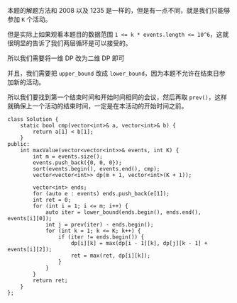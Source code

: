 本题的解题方法和 2008 以及 1235 是一样的，但是有一点不同，就是我们只能够参加 `K` 个活动。

但是实际上如果观看本题目的数据范围 `1 <= k * events.length <= 10^6`，这就很明显的告诉了我们两层循环是可以接受的。

所以我们需要将一维 DP 改为二维 DP 即可

并且，我们需要把 `upper_bound` 改成 `lower_bound`，因为本题不允许在结束日参加新的活动。

所以我们要找到第一个结束时间和开始时间相同的会议，然后再取 `prev()`，这样就确保上一个活动的结束时间，一定是在本活动的开始时间之前。

```
class Solution {
    static bool cmp(vector<int>& a, vector<int>& b) {
        return a[1] < b[1];
    }
public:
    int maxValue(vector<vector<int>>& events, int K) {
        int m = events.size();
        events.push_back({0, 0, 0});
        sort(events.begin(), events.end(), cmp);
        vector<vector<int>> dp(m + 1, vector<int>(K + 1));
        
        vector<int> ends;
        for (auto e : events) ends.push_back(e[1]);
        int ret = 0;
        for (int i = 1; i <= m; i++) {
            auto iter = lower_bound(ends.begin(), ends.end(), events[i][0]);
            int j = prev(iter) - ends.begin();
            for (int k = 1; k <= K; k++) {   
                if (iter != ends.begin()) {
                    dp[i][k] = max(dp[i - 1][k], dp[j][k - 1] + events[i][2]);
                    ret = max(ret, dp[i][k]);
                }
            }
        }
        return ret;
    }
};
```